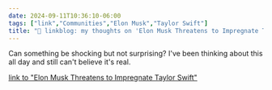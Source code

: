 ```yaml
---
date: 2024-09-11T10:36:10-06:00
tags: ["link","Communities","Elon Musk","Taylor Swift"]
title: "🔗 linkblog: my thoughts on 'Elon Musk Threatens to Impregnate Taylor Swift'"
---
```

Can something be shocking but not surprising? I've been thinking about this all day and still can't believe it's real.

[link to "Elon Musk Threatens to Impregnate Taylor Swift"](https://futurism.com/the-byte/elon-musk-impregnate-taylor-swift)